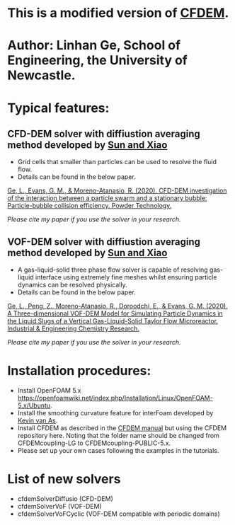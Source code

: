 # This is a modified version of [CFDEM](https://www.cfdem.com/).
# Author: Linhan Ge, School of Engineering, the University of Newcastle.
# Typical features:
## CFD-DEM solver with diffiustion averaging method developed by [Sun and Xiao](https://www.sciencedirect.com/science/article/pii/S030193221500186X)
* Grid cells that smaller than particles can be used to resolve the fluid flow.
* Details can be found in the below paper.

[Ge, L., Evans, G. M., & Moreno-Atanasio, R. (2020). CFD-DEM investigation of the interaction between a particle swarm and a stationary bubble: Particle-bubble collision efficiency. Powder Technology.](https://www.sciencedirect.com/science/article/pii/S0032591020302102)


 *Please cite my paper if you use the solver in your research.*

## VOF-DEM solver with diffiustion averaging method developed by [Sun and Xiao](https://www.sciencedirect.com/science/article/pii/S030193221500186X)
* A gas-liquid-solid three phase flow solver is capable of resolving gas-liquid interface using extremely fine meshes whilst ensuring particle dynamics can be resolved physically.
* Details can be found in the below paper.


[Ge, L., Peng, Z., Moreno-Atanasio, R., Doroodchi, E., & Evans, G. M. (2020). A Three-dimensional VOF-DEM Model for Simulating Particle Dynamics in the Liquid Slugs of a Vertical Gas-Liquid-Solid Taylor Flow Microreactor. Industrial & Engineering Chemistry Research.](https://pubs.acs.org/doi/abs/10.1021/acs.iecr.0c00108)


*Please cite my paper if you use the solver in your research.*

# Installation procedures:
* Install OpenFOAM 5.x https://openfoamwiki.net/index.php/Installation/Linux/OpenFOAM-5.x/Ubuntu.
* Install the smoothing curvature feature for interFoam developed by [Kevin van As](https://github.com/floquation/OF-kva_interfaceProperties).
* Install CFDEM as described in the [CFDEM manual](https://www.cfdem.com/media/CFDEM/docu/CFDEMcoupling_Manual.html) but using the CFDEM repository here. Noting that the folder name should be changed from CFDEMcoupling-LG to CFDEMcoupling-PUBLIC-5.x.
* Please set up your own cases following the examples in the tutorials.
# List of new solvers
* cfdemSolverDiffusio (CFD-DEM)
* cfdemSolverVoF (VOF-DEM)
* cfdemSolverVoFCyclic (VOF-DEM compatible with periodic domains)
